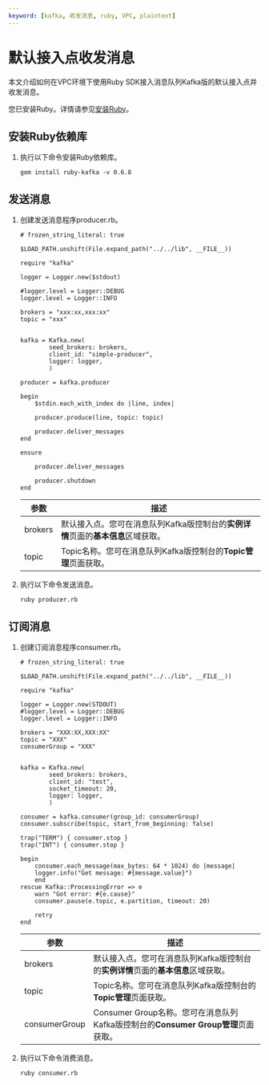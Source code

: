 ```yaml
---
keyword: [kafka, 收发消息, ruby, VPC, plaintext]
---
```


# 默认接入点收发消息

本文介绍如何在VPC环境下使用Ruby SDK接入消息队列Kafka版的默认接入点并收发消息。

您已安装Ruby。详情请参见[安装Ruby](http://www.ruby-lang.org/zh_cn/downloads/)。

## 安装Ruby依赖库

1.  执行以下命令安装Ruby依赖库。

    ```
    gem install ruby-kafka -v 0.6.8
    ```


## 发送消息

1.  创建发送消息程序producer.rb。

    ```
    # frozen_string_literal: true
    
    $LOAD_PATH.unshift(File.expand_path("../../lib", __FILE__))
    
    require "kafka"
    
    logger = Logger.new($stdout)
    
    #logger.level = Logger::DEBUG
    logger.level = Logger::INFO
    
    brokers = "xxx:xx,xxx:xx"
    topic = "xxx"
    
    
    kafka = Kafka.new(
            seed_brokers: brokers,
            client_id: "simple-producer",
            logger: logger,
            )
    
    producer = kafka.producer
    
    begin
        $stdin.each_with_index do |line, index|
    
        producer.produce(line, topic: topic)
    
        producer.deliver_messages
    end
    
    ensure
    
        producer.deliver_messages
    
        producer.shutdown
    end
    ```

    |参数|描述|
    |--|--|
    |brokers|默认接入点。您可在消息队列Kafka版控制台的**实例详情**页面的**基本信息**区域获取。|
    |topic|Topic名称。您可在消息队列Kafka版控制台的**Topic管理**页面获取。|

2.  执行以下命令发送消息。

    ```
    ruby producer.rb
    ```


## 订阅消息

1.  创建订阅消息程序consumer.rb。

    ```
    # frozen_string_literal: true
    
    $LOAD_PATH.unshift(File.expand_path("../../lib", __FILE__))
    
    require "kafka"
    
    logger = Logger.new(STDOUT)
    #logger.level = Logger::DEBUG
    logger.level = Logger::INFO
    
    brokers = "XXX:XX,XXX:XX"
    topic = "XXX"
    consumerGroup = "XXX"
    
    
    kafka = Kafka.new(
            seed_brokers: brokers,
            client_id: "test",
            socket_timeout: 20,
            logger: logger,
            )
    
    consumer = kafka.consumer(group_id: consumerGroup)
    consumer.subscribe(topic, start_from_beginning: false)
    
    trap("TERM") { consumer.stop }
    trap("INT") { consumer.stop }
    
    begin
        consumer.each_message(max_bytes: 64 * 1024) do |message|
        logger.info("Get message: #{message.value}")
        end
    rescue Kafka::ProcessingError => e
        warn "Got error: #{e.cause}"
        consumer.pause(e.topic, e.partition, timeout: 20)
    
        retry
    end
    ```

    |参数|描述|
    |--|--|
    |brokers|默认接入点。您可在消息队列Kafka版控制台的**实例详情**页面的**基本信息**区域获取。|
    |topic|Topic名称。您可在消息队列Kafka版控制台的**Topic管理**页面获取。|
    |consumerGroup|Consumer Group名称。您可在消息队列Kafka版控制台的**Consumer Group管理**页面获取。|

2.  执行以下命令消费消息。

    ```
    ruby consumer.rb
    ```


